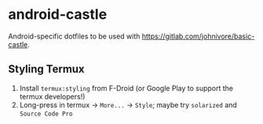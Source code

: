 # android-castle

Android-specific dotfiles to be used with <https://gitlab.com/johnivore/basic-castle>.


## Styling Termux

1. Install `termux:styling` from F-Droid (or Google Play to support the termux developers!)
2. Long-press in termux → `More...` → `Style`; maybe try `solarized` and `Source Code Pro`
